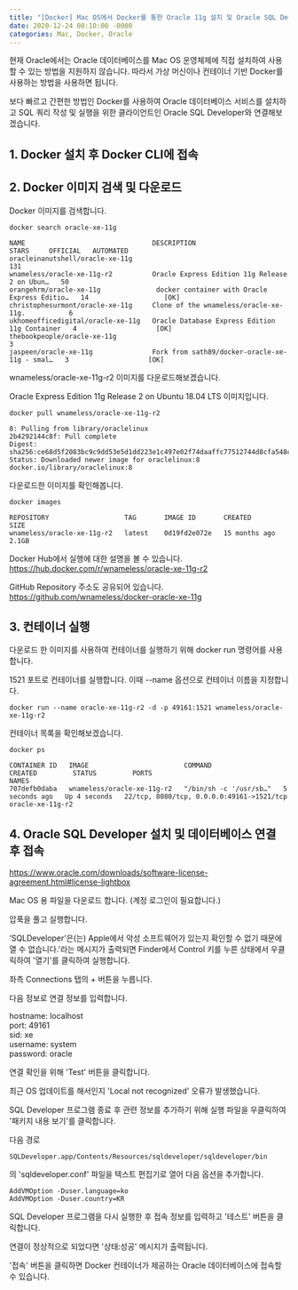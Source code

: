 ```yaml
---
title: "[Docker] Mac OS에서 Docker를 통한 Oracle 11g 설치 및 Oracle SQL Developer 연결"
date: 2020-12-24 00:10:00 -0000
categories: Mac, Docker, Oracle
---
```


현재 Oracle에서는 Oracle 데이터베이스를 Mac OS 운영체제에 직접 설치하여 사용할 수 있는 방법을 지원하지 않습니다.
따라서 가상 머신이나 컨테이너 기반 Docker를 사용하는 방법을 사용하면 됩니다.

보다 빠르고 간편한 방법인 Docker를 사용하여
Oracle 데이터베이스 서비스를 설치하고 SQL 쿼리 작성 및 실행을 위한 클라이언트인 Oracle SQL Developer와 연결해보겠습니다.

## 1. Docker 설치 후 Docker CLI에 접속

## 2. Docker 이미지 검색 및 다운로드

Docker 이미지를 검색합니다.
```
docker search oracle-xe-11g
```

```
NAME                                DESCRIPTION                                     STARS     OFFICIAL   AUTOMATED
oracleinanutshell/oracle-xe-11g                                                     131                  
wnameless/oracle-xe-11g-r2          Oracle Express Edition 11g Release 2 on Ubun…   50                   
orangehrm/oracle-xe-11g              docker container with Oracle Express Editio…   14                   [OK]
christophesurmont/oracle-xe-11g     Clone of the wnameless/oracle-xe-11g.           6                    
ukhomeofficedigital/oracle-xe-11g   Oracle Database Express Edition 11g Container   4                    [OK]
thebookpeople/oracle-xe-11g                                                         3                    
jaspeen/oracle-xe-11g               Fork from sath89/docker-oracle-xe-11g - smal…   3                    [OK]
```

wnameless/oracle-xe-11g-r2 이미지를 다운로드해보겠습니다.

Oracle Express Edition 11g Release 2 on Ubuntu 18.04 LTS 이미지입니다.

```
docker pull wnameless/oracle-xe-11g-r2
```

```
8: Pulling from library/oraclelinux
2b4292144c8f: Pull complete 
Digest: sha256:ce68d5f2083bc9c9dd53e5d1dd223e1c497e02f74daaffc77512744d8cfa548c
Status: Downloaded newer image for oraclelinux:8
docker.io/library/oraclelinux:8
```

다운로드한 이미지를 확인해봅니다.
```
docker images
```

```
REPOSITORY                   TAG       IMAGE ID       CREATED         SIZE
wnameless/oracle-xe-11g-r2   latest    0d19fd2e072e   15 months ago   2.1GB
```

Docker Hub에서 실행에 대한 설명을 볼 수 있습니다.
https://hub.docker.com/r/wnameless/oracle-xe-11g-r2

GitHub Repository 주소도 공유되어 있습니다.
https://github.com/wnameless/docker-oracle-xe-11g

## 3. 컨테이너 실행
다운로드 한 이미지를 사용하여 컨테이너를 실행하기 위해 docker run 명령어를 사용합니다.

1521 포트로 컨테이너를 실행합니다. 이때 --name 옵션으로 컨테이너 이름을 지정합니다.
```
docker run --name oracle-xe-11g-r2 -d -p 49161:1521 wnameless/oracle-xe-11g-r2
```

컨테이너 목록을 확인해보겠습니다.
```
docker ps
```

```
CONTAINER ID   IMAGE                        COMMAND                  CREATED         STATUS         PORTS                                       NAMES
707defb0daba   wnameless/oracle-xe-11g-r2   "/bin/sh -c '/usr/sb…"   5 seconds ago   Up 4 seconds   22/tcp, 8080/tcp, 0.0.0.0:49161->1521/tcp   oracle-xe-11g-r2
```

## 4. Oracle SQL Developer 설치 및 데이터베이스 연결 후 접속
https://www.oracle.com/downloads/software-license-agreement.html#license-lightbox

Mac OS 용 파일을 다운로드 합니다. (계정 로그인이 필요합니다.)

압푹을 풀고 실행합니다.

‘SQLDeveloper’은(는) Apple에서 악성 소프트웨어가 있는지 확인할 수 없기 때문에 열 수 없습니다.'라는 메시지가 출력되면
Finder에서 Control 키를 누른 상태에서 우클릭하여 '열기'를 클릭하여 실행합니다.

좌측 Connections 탭의 + 버튼을 누릅니다.

다음 정보로 연결 정보를 입력합니다.

hostname: localhost  
port: 49161  
sid: xe  
username: system  
password: oracle  

연결 확인을 위해 'Test' 버튼을 클릭합니다.

최근 OS 업데이트를 해서인지 'Local not recognized' 오류가 발생했습니다.

SQL Developer 프로그램 종료 후 관련 정보를 추가하기 위해 실행 파일을 우클릭하여 '패키지 내용 보기'를 클릭합니다.

다음 경로
```
SQLDeveloper.app/Contents/Resources/sqldeveloper/sqldeveloper/bin
```
의 'sqldeveloper.conf' 파일을 텍스트 편집기로 열어 다음 옵션을 추가합니다.
```
AddVMOption -Duser.language=ko
AddVMOption -Duser.country=KR
```

SQL Developer 프로그램을 다시 실행한 후 접속 정보를 입력하고 '테스트' 버튼을 클릭합니다.

연결이 정상적으로 되었다면 '상태:성공' 메시지가 출력됩니다.

'접속' 버튼을 클릭하면 Docker 컨테이너가 제공하는 Oracle 데이터베이스에 접속할 수 있습니다.
